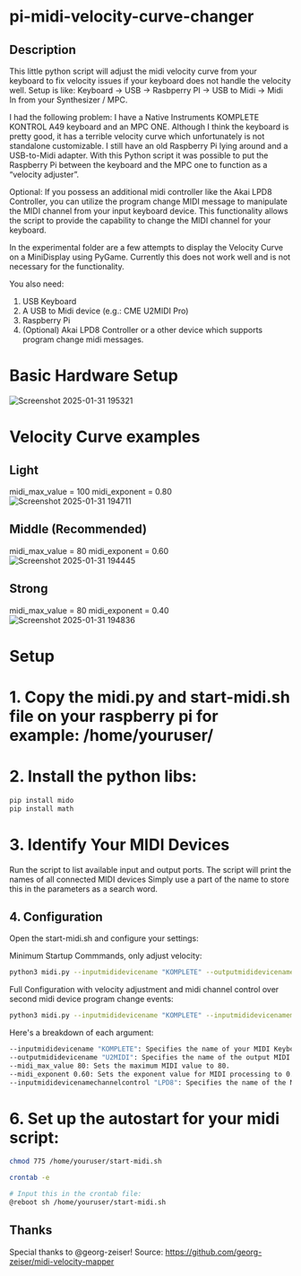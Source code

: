 # pi-midi-velocity-curve-changer
## Description 
This little python script will adjust the midi velocity curve from your keyboard to fix velocity issues if your keyboard does not handle the velocity well. 
Setup is like: Keyboard -> USB -> Rasbperry PI -> USB to Midi -> Midi In from your Synthesizer / MPC.

I had the following problem:
I have a Native Instruments KOMPLETE KONTROL A49 keyboard and an MPC ONE.
Although I think the keyboard is pretty good, it has a terrible velocity curve which unfortunately is not standalone customizable. I still have an old Raspberry Pi lying around and a USB-to-Midi adapter. With this Python script it was possible to put the Raspberry Pi between the keyboard and the MPC one to function as a “velocity adjuster”.

Optional: If you possess an additional midi controller like the Akai LPD8 Controller, you can utilize the program change MIDI message to manipulate the MIDI channel from your input keyboard device. This functionality allows the script to provide the capability to change the MIDI channel for your keyboard.

In the experimental folder are a few attempts to display the Velocity Curve on a MiniDisplay using PyGame. Currently this does not work well and is not necessary for the functionality. 

You also need: 
1. USB Keyboard
2. A USB to Midi device (e.g.: CME U2MIDI Pro)
3. Raspberry Pi
4. (Optional) Akai LPD8 Controller or a other device which supports program change midi messages.

# Basic Hardware Setup
![Screenshot 2025-01-31 195321](https://github.com/user-attachments/assets/baad05cb-7537-4d38-9271-32a55b285580)



# Velocity Curve examples

## Light
midi_max_value = 100
midi_exponent = 0.80
![Screenshot 2025-01-31 194711](https://github.com/user-attachments/assets/8d43c2b7-941a-47c3-8a10-a86edf0a164e)

## Middle (Recommended)
midi_max_value = 80
midi_exponent = 0.60
![Screenshot 2025-01-31 194445](https://github.com/user-attachments/assets/983e6e9d-31c0-477c-ae0d-ea19702bc97c)

## Strong
midi_max_value = 80
midi_exponent = 0.40
![Screenshot 2025-01-31 194836](https://github.com/user-attachments/assets/e72b6f35-ce86-4b08-9395-1df7d7773c7e)


# Setup 

# 1. Copy the midi.py and start-midi.sh file on your raspberry pi for example: /home/youruser/

# 2. Install the python libs:
   
   ```sh
   pip install mido
   pip install math
   ```

# 3. Identify Your MIDI Devices

Run the script to list available input and output ports. The script will print the names of all connected MIDI devices
Simply use a part of the name to store this in the parameters as a search word. 

## 4. Configuration

Open the start-midi.sh and configure your settings:

Minimum Startup Commmands, only adjust velocity:
```sh
python3 midi.py --inputmididevicename "KOMPLETE" --outputmididevicename "U2MIDI" --midi_max_value 80 --midi_exponent 0.60
```

Full Configuration with velocity adjustment and midi channel control over second midi device program change events:
```sh
python3 midi.py --inputmididevicename "KOMPLETE" --inputmididevicenamemidichannel "LPD8" --outputmididevicename "U2MIDI" --midi_max_value 80 --midi_exponent 0.60
```

Here's a breakdown of each argument:
```sh
--inputmididevicename "KOMPLETE": Specifies the name of your MIDI Keyboard device as "KOMPLETE".
--outputmididevicename "U2MIDI": Specifies the name of the output MIDI adapter as "U2MIDI".
--midi_max_value 80: Sets the maximum MIDI value to 80.
--midi_exponent 0.60: Sets the exponent value for MIDI processing to 0.60.
--inputmididevicenamechannelcontrol "LPD8": Specifies the name of the MIDI device to control with the program_change event the midi channel for inputmididevicename. (optional)
```


# 6. Set up the autostart for your midi script:
   
   ```sh
   chmod 775 /home/youruser/start-midi.sh

   crontab -e

   # Input this in the crontab file:
   @reboot sh /home/youruser/start-midi.sh
   ```

## Thanks

Special thanks to @georg-zeiser!
Source: https://github.com/georg-zeiser/midi-velocity-mapper


